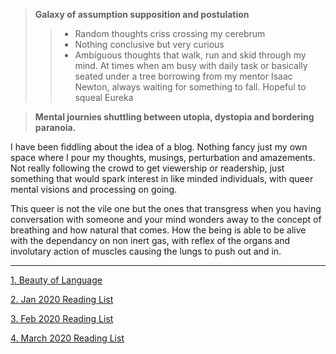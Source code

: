 >  **Galaxy of assumption supposition and postulation**
>> * Random thoughts criss crossing my cerebrum
>> * Nothing conclusive but very curious
>> * Ambiguous thoughts that walk, run and skid through my mind. At times when am busy with daily task or basically seated under a tree borrowing from my mentor Isaac Newton, always waiting for something to fall. Hopeful to squeal Eureka

> **Mental journies shuttling between utopia, dystopia and bordering paranoia.**

I have been fiddling about the idea of a blog. Nothing fancy just my own space where I pour my thoughts, musings, perturbation and amazements. Not really following the crowd to get viewership or readership, just something that would spark interest in like minded individuals, with queer mental visions and processing on going. 

This queer is not the vile one but the ones that transgress when you having conversation with someone and your mind wonders away to the concept of breathing and how natural that comes. How the being is able to be alive with the dependancy on non inert gas, with reflex of the organs and involutary action of muscles causing the lungs to push out and in.

---------------------------------------------------------------------


[1. Beauty of Language](beauty_language.html "1. Beauty of Language")

[2. Jan 2020 Reading List](Reading_List.html "2. Jan 2020 Reading List")

[3. Feb 2020 Reading List](feb20_reading_list.html "3. Feb 2020 Reading List")

[4. March 2020 Reading List](march20_reading_list.html "4. March 2020 Reading List")

